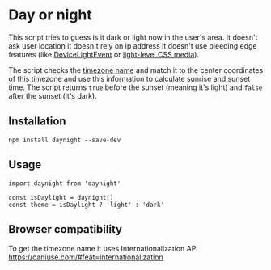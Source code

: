 # Day or night

This script tries to guess is it dark or light now in the user's area. It doesn't ask user location it doesn't rely on ip address it doesn't use bleeding edge features (like [DeviceLightEvent](https://developer.mozilla.org/en-US/docs/Web/API/DeviceLightEvent/Using_light_sensors) or [light-level CSS media](https://developer.mozilla.org/en-US/docs/Web/CSS/@media/light-level)).

The script checks the [timezone name](https://en.wikipedia.org/wiki/List_of_tz_database_time_zones) and match it to the center coordinates of this timezone and use this information to calculate sunrise and sunset time. The script returns `true` before the sunset (meaning it's light) and `false` after the sunset (it's dark).

## Installation

```
npm install daynight --save-dev
```

## Usage

```
import daynight from 'daynight'

const isDaylight = daynight()
const theme = isDaylight ? 'light' : 'dark'
```

## Browser compatibility

To get the timezone name it uses Internationalization API https://caniuse.com/#feat=internationalization
